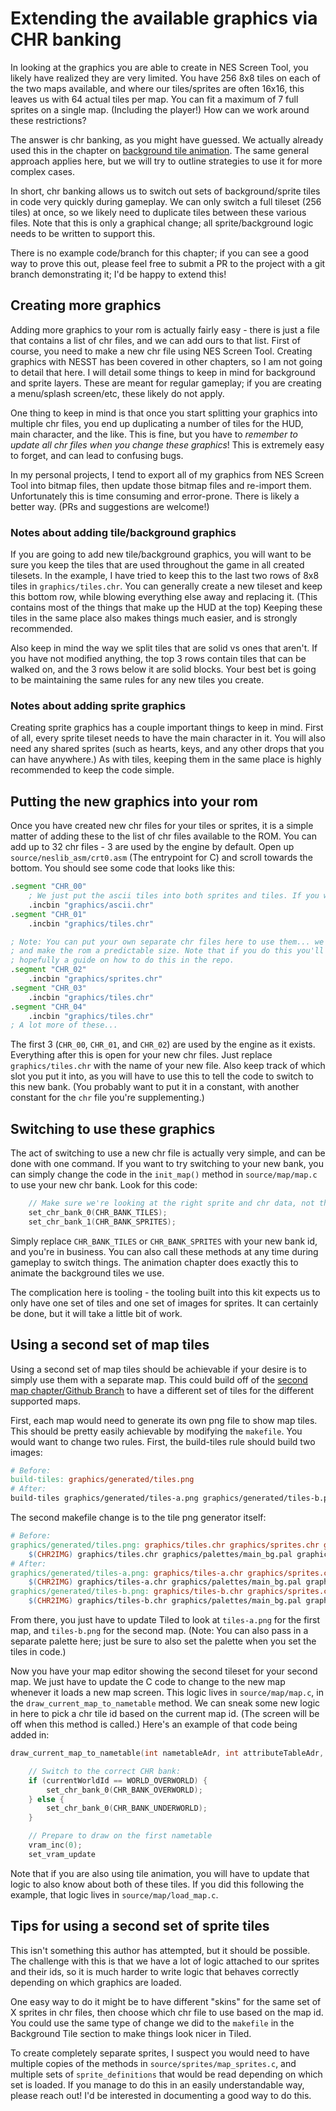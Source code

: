 # Extending the available graphics via CHR banking

In looking at the graphics you are able to create in NES Screen Tool, you likely have realized they are very
limited. You have 256 8x8 tiles on each of the two maps available, and where our tiles/sprites are often 
16x16, this leaves us with 64 actual tiles per map. You can fit a maximum of 7 full sprites on a single 
map. (Including the player!) How can we work around these restrictions?

The answer is chr banking, as you might have guessed. We actually already used this in the chapter on
[background tile animation](../section_4/animated_tiles.md). The same general approach applies here, but
we will try to outline strategies to use it for more complex cases. 

In short, chr banking allows us to switch out sets of background/sprite tiles in code very quickly during
gameplay. We can only switch a full tileset (256 tiles) at once, so we likely need to duplicate tiles between
these various files. Note that this is only a graphical change; all sprite/background logic needs to be
written to support this.

There is no example code/branch for this chapter; if you can see a good way to prove this out, please feel
free to submit a PR to the project with a git branch demonstrating it; I'd be happy to extend this!

## Creating more graphics 

Adding more graphics to your rom is actually fairly easy - there is just a file that contains a list of
chr files, and we can add ours to that list. First of course, you need to make a new chr file using NES
Screen Tool. Creating graphics with NESST has been covered in other chapters, so I am not going to detail 
that here. I will detail some things to keep in mind for background and sprite layers. These are meant for 
regular gameplay; if you are creating a menu/splash screen/etc, these likely do not apply.

One thing to keep in mind is that once you start splitting your graphics into multiple chr files, you end
up duplicating a number of tiles for the HUD, main character, and the like. This is fine, but you have to
_remember to update all chr files when you change these graphics_! This is extremely easy to forget, and can
lead to confusing bugs. 

In my personal projects, I tend to export all of my graphics from NES Screen Tool into bitmap files, then
update those bitmap files and re-import them. Unfortunately this is time consuming and error-prone. There
is likely a better way. (PRs and suggestions are welcome!)

### Notes about adding tile/background graphics

If you are going to add new tile/background graphics, you will want to be sure you keep the tiles that are
used throughout the game in all created tilesets. In the example, I have tried to keep this to the last two 
rows of 8x8 tiles in `graphics/tiles.chr`. You can generally create a new tileset and keep this bottom row,
while blowing everything else away and replacing it. (This contains most of the things that make up the HUD
at the top) Keeping these tiles in the same place also makes things much easier, and is strongly recommended.

Also keep in mind the way we split tiles that are solid vs ones that aren't. If you have not modified anything,
the top 3 rows contain tiles that can be walked on, and the 3 rows below it are solid blocks. Your best bet
is going to be maintaining the same rules for any new tiles you create.

### Notes about adding sprite graphics

Creating sprite graphics has a couple important things to keep in mind. First of all, every sprite tileset
needs to have the main character in it. You will also need any shared sprites (such as hearts, keys, and
any other drops that you can have anywhere.) As with tiles, keeping them in the same place is highly
recommended to keep the code simple. 

## Putting the new graphics into your rom

Once you have created new chr files for your tiles or sprites, it is a simple matter of adding these to the
list of chr files available to the ROM. You can add up to 32 chr files - 3 are used by the engine by default.
Open up `source/neslib_asm/crt0.asm` (The entrypoint for C) and scroll towards the bottom. You should see some
code that looks like this: 

```asm
.segment "CHR_00"
    ; We just put the ascii tiles into both sprites and tiles. If you want to get more clever you could do something else.
	.incbin "graphics/ascii.chr"
.segment "CHR_01"
	.incbin "graphics/tiles.chr"

; Note: You can put your own separate chr files here to use them... we only use 3 in the demo. This is to avoid warnings,
; and make the rom a predictable size. Note that if you do this you'll have to tweak the engine to support it! There's
; hopefully a guide on how to do this in the repo.
.segment "CHR_02"
	.incbin "graphics/sprites.chr"
.segment "CHR_03"
	.incbin "graphics/tiles.chr"
.segment "CHR_04"
	.incbin "graphics/tiles.chr"
; A lot more of these...
```

The first 3 (`CHR_00`, `CHR_01`, and `CHR_02`) are used by the engine as it exists. Everything after this is open 
for your new chr files. Just replace `graphics/tiles.chr` with the name of your new file. Also keep track of which
slot you put it into, as you will have to use this to tell the code to switch to this new bank. (You probably want
to put it in a constant, with another constant for the `chr` file you're supplementing.)

## Switching to use these graphics

The act of switching to use a new chr file is actually very simple, and can be done with one command. If you want 
to try switching to your new bank, you can simply change the code in the `init_map()` method in `source/map/map.c`
to use your new chr bank. Look for this code: 

```c
    // Make sure we're looking at the right sprite and chr data, not the ones for the menu.
    set_chr_bank_0(CHR_BANK_TILES);
    set_chr_bank_1(CHR_BANK_SPRITES);
```

Simply replace `CHR_BANK_TILES` or `CHR_BANK_SPRITES` with your new bank id, and you're in business. You can also
call these methods at any time during gameplay to switch things. The animation chapter does exactly this to animate
the background tiles we use.

The complication here is tooling - the tooling built into this kit expects us to only have one set of tiles and one
set of images for sprites. It can certainly be done, but it will take a little bit of work.

## Using a second set of map tiles

Using a second set of map tiles should be achievable if your desire is to simply use them with a separate map. This
could build off of the [second map chapter/Github Branch](../section_3/adding_a_second_map.md) to have a different
set of tiles for the different supported maps. 

First, each map would need to generate its own png file to show map tiles. This should be pretty easily achievable
by modifying the `makefile`. You would want to change two rules. First, the build-tiles rule should build two images:

```makefile
# Before: 
build-tiles: graphics/generated/tiles.png
# After:
build-tiles graphics/generated/tiles-a.png graphics/generated/tiles-b.png
```

The second makefile change is to the tile png generator itself: 

```makefile
# Before: 
graphics/generated/tiles.png: graphics/tiles.chr graphics/sprites.chr graphics/palettes/main_bg.pal
	$(CHR2IMG) graphics/tiles.chr graphics/palettes/main_bg.pal graphics/generated/tiles.png
# After: 
graphics/generated/tiles-a.png: graphics/tiles-a.chr graphics/sprites.chr graphics/palettes/main_bg.pal
	$(CHR2IMG) graphics/tiles-a.chr graphics/palettes/main_bg.pal graphics/generated/tiles-a.png
graphics/generated/tiles-b.png: graphics/tiles-b.chr graphics/sprites.chr graphics/palettes/main_bg.pal
	$(CHR2IMG) graphics/tiles-b.chr graphics/palettes/main_bg.pal graphics/generated/tiles-b.png
``` 

From there, you just have to update Tiled to look at `tiles-a.png` for the first map, and `tiles-b.png` 
for the second map. (Note: You can also pass in a separate palette here; just be sure to also set the
palette when you set the tiles in code.)

Now you have your map editor showing the second tileset for your second map. We just have to update the
C code to change to the new map whenever it loads a new map screen. This logic lives in `source/map/map.c`,
in the `draw_current_map_to_nametable` method. We can sneak some new logic in here to pick a chr tile id
based on the current map id. (The screen will be off when this method is called.) Here's an example
of that code being added in: 

```c
draw_current_map_to_nametable(int nametableAdr, int attributeTableAdr, unsigned char reverseAttributes) {

    // Switch to the correct CHR bank: 
    if (currentWorldId == WORLD_OVERWORLD) {
        set_chr_bank_0(CHR_BANK_OVERWORLD);
    } else {
        set_chr_bank_0(CHR_BANK_UNDERWORLD); 
    }

    // Prepare to draw on the first nametable
    vram_inc(0);
    set_vram_update
```

Note that if you are also using tile animation, you will have to update that logic to also know about
both of these tiles. If you did this following the example, that logic lives in `source/map/load_map.c`. 

## Tips for using a second set of sprite tiles

This isn't something this author has attempted, but it should be possible. The challenge with this is that
we have a lot of logic attached to our sprites and their ids, so it is much harder to write logic that 
behaves correctly depending on which graphics are loaded.

One easy way to do it might be to have different "skins" for the same set of X sprites in chr files, 
then choose which chr file to use based on the map id. You could use the same type of change we did
to the `makefile` in the Background Tile section to make things look nicer in Tiled.

To create completely separate sprites, I suspect you would need to have multiple copies of the methods
in `source/sprites/map_sprites.c`, and multiple sets of `sprite_definitions` that would be read depending
on which set is loaded. If you manage to do this in an easily understandable way, please reach out! I'd
be interested in documenting a good way to do this.
